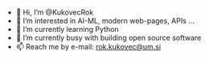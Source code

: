 - 👋 Hi, I’m @KukovecRok
- 👀 I’m interested in AI-ML, modern web-pages, APIs ...
- 🌱 I’m currently learning Python
- 💞️ I’m currently busy with building open source software
- 📫 Reach me by e-mail: rok.kukovec@um.si

<!---
KukovecRok/KukovecRok is a ✨ special ✨ repository because its `README.md` (this file) appears on your GitHub profile.
You can click the Preview link to take a look at your changes.
--->
